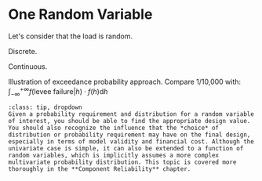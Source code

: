# One Random Variable

Let's consider that the load is random.

Discrete.

Continuous.

Illustration of exceedance probability approach. Compare 1/10,000 with:  
$\int_{-\infty}^{+\infty}f(\text{levee failure}|h)\cdot f(h) \text{d}h$

```{admonition} MUDE exam information
:class: tip, dropdown
Given a probability requirement and distribution for a random variable of interest, you should be able to find the appropriate design value. You should also recognize the influence that the *choice* of distribution or probability requirement may have on the final design, especially in terms of model validity and financial cost. Although the univariate case is simple, it can also be extended to a function of random variables, which is implicitly assumes a more complex multivariate probability distribution. This topic is covered more thoroughly in the **Component Reliability** chapter.
```